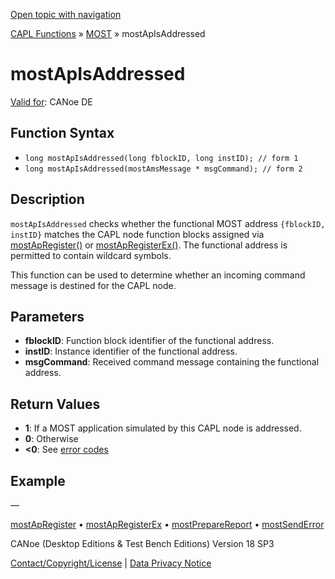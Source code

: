 [Open topic with navigation](../../../../../CANoeDEFamily.htm#Topics/CAPLFunctions/MOST/Functions/CAPLfunctionMOSTApIsAddressed.md)

[CAPL Functions](../../CAPLfunctions.md) » [MOST](../CAPLfunctionsMOSTOverview.md) » mostApIsAddressed

# mostApIsAddressed

[Valid for](../../../Shared/FeatureAvailability.md): CANoe DE

## Function Syntax

- `long mostApIsAddressed(long fblockID, long instID); // form 1`
- `long mostApIsAddressed(mostAmsMessage * msgCommand); // form 2`

## Description

`mostApIsAddressed` checks whether the functional MOST address `{fblockID, instID}` matches the CAPL node function blocks assigned via [mostApRegister()](CAPLfunctionMOSTApRegister.md) or [mostApRegisterEx()](CAPLfunctionMOSTApRegisterEx.md). The functional address is permitted to contain wildcard symbols.

This function can be used to determine whether an incoming command message is destined for the CAPL node.

## Parameters

- **fblockID**: Function block identifier of the functional address.
- **instID**: Instance identifier of the functional address.
- **msgCommand**: Received command message containing the functional address.

## Return Values

- **1**: If a MOST application simulated by this CAPL node is addressed.
- **0**: Otherwise
- **\<0**: See [error codes](../CAPLfunctionsMOSTErrorCodes.md)

## Example

—

[mostApRegister](CAPLfunctionMOSTApRegister.md) • [mostApRegisterEx](CAPLfunctionMOSTApRegisterEx.md) • [mostPrepareReport](CAPLfunctionMOSTPrepareReport.md) • [mostSendError](CAPLfunctionMOSTSendError.md)

CANoe (Desktop Editions & Test Bench Editions) Version 18 SP3

[Contact/Copyright/License](../../../Shared/ContactCopyrightLicense.md) | [Data Privacy Notice](https://www.vector.com/int/en/company/get-info/privacy-policy/)
